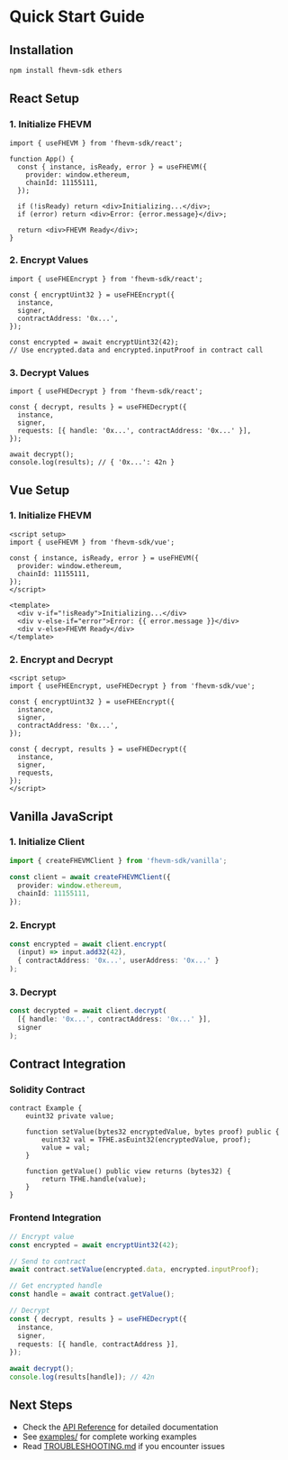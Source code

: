 # Quick Start Guide

## Installation

```bash
npm install fhevm-sdk ethers
```

## React Setup

### 1. Initialize FHEVM

```tsx
import { useFHEVM } from 'fhevm-sdk/react';

function App() {
  const { instance, isReady, error } = useFHEVM({
    provider: window.ethereum,
    chainId: 11155111,
  });

  if (!isReady) return <div>Initializing...</div>;
  if (error) return <div>Error: {error.message}</div>;

  return <div>FHEVM Ready</div>;
}
```

### 2. Encrypt Values

```tsx
import { useFHEEncrypt } from 'fhevm-sdk/react';

const { encryptUint32 } = useFHEEncrypt({
  instance,
  signer,
  contractAddress: '0x...',
});

const encrypted = await encryptUint32(42);
// Use encrypted.data and encrypted.inputProof in contract call
```

### 3. Decrypt Values

```tsx
import { useFHEDecrypt } from 'fhevm-sdk/react';

const { decrypt, results } = useFHEDecrypt({
  instance,
  signer,
  requests: [{ handle: '0x...', contractAddress: '0x...' }],
});

await decrypt();
console.log(results); // { '0x...': 42n }
```

## Vue Setup

### 1. Initialize FHEVM

```vue
<script setup>
import { useFHEVM } from 'fhevm-sdk/vue';

const { instance, isReady, error } = useFHEVM({
  provider: window.ethereum,
  chainId: 11155111,
});
</script>

<template>
  <div v-if="!isReady">Initializing...</div>
  <div v-else-if="error">Error: {{ error.message }}</div>
  <div v-else>FHEVM Ready</div>
</template>
```

### 2. Encrypt and Decrypt

```vue
<script setup>
import { useFHEEncrypt, useFHEDecrypt } from 'fhevm-sdk/vue';

const { encryptUint32 } = useFHEEncrypt({
  instance,
  signer,
  contractAddress: '0x...',
});

const { decrypt, results } = useFHEDecrypt({
  instance,
  signer,
  requests,
});
</script>
```

## Vanilla JavaScript

### 1. Initialize Client

```typescript
import { createFHEVMClient } from 'fhevm-sdk/vanilla';

const client = await createFHEVMClient({
  provider: window.ethereum,
  chainId: 11155111,
});
```

### 2. Encrypt

```typescript
const encrypted = await client.encrypt(
  (input) => input.add32(42),
  { contractAddress: '0x...', userAddress: '0x...' }
);
```

### 3. Decrypt

```typescript
const decrypted = await client.decrypt(
  [{ handle: '0x...', contractAddress: '0x...' }],
  signer
);
```

## Contract Integration

### Solidity Contract

```solidity
contract Example {
    euint32 private value;

    function setValue(bytes32 encryptedValue, bytes proof) public {
        euint32 val = TFHE.asEuint32(encryptedValue, proof);
        value = val;
    }

    function getValue() public view returns (bytes32) {
        return TFHE.handle(value);
    }
}
```

### Frontend Integration

```typescript
// Encrypt value
const encrypted = await encryptUint32(42);

// Send to contract
await contract.setValue(encrypted.data, encrypted.inputProof);

// Get encrypted handle
const handle = await contract.getValue();

// Decrypt
const { decrypt, results } = useFHEDecrypt({
  instance,
  signer,
  requests: [{ handle, contractAddress }],
});

await decrypt();
console.log(results[handle]); // 42n
```

## Next Steps

- Check the [API Reference](./README.md#-api-reference) for detailed documentation
- See [examples/](./examples/) for complete working examples
- Read [TROUBLESHOOTING.md](./TROUBLESHOOTING.md) if you encounter issues
